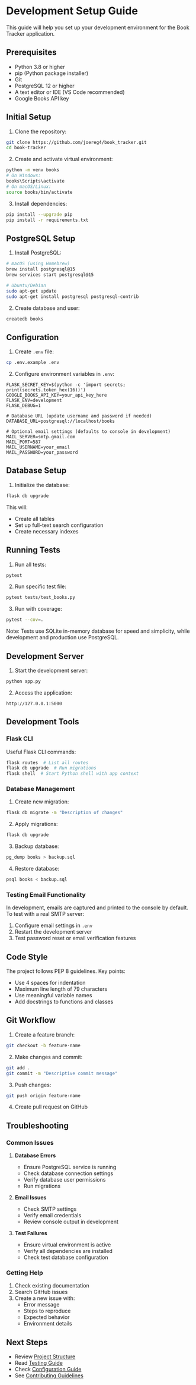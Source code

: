 # Development Setup Guide

This guide will help you set up your development environment for the Book Tracker application.

## Prerequisites

- Python 3.8 or higher
- pip (Python package installer)
- Git
- PostgreSQL 12 or higher
- A text editor or IDE (VS Code recommended)
- Google Books API key

## Initial Setup

1. Clone the repository:
```bash
git clone https://github.com/joereg4/book_tracker.git
cd book-tracker
```

2. Create and activate virtual environment:
```bash
python -m venv books
# On Windows:
books\Scripts\activate
# On macOS/Linux:
source books/bin/activate
```

3. Install dependencies:
```bash
pip install --upgrade pip
pip install -r requirements.txt
```

## PostgreSQL Setup

1. Install PostgreSQL:
```bash
# macOS (using Homebrew)
brew install postgresql@15
brew services start postgresql@15

# Ubuntu/Debian
sudo apt-get update
sudo apt-get install postgresql postgresql-contrib
```

2. Create database and user:
```bash
createdb books
```

## Configuration

1. Create `.env` file:
```bash
cp .env.example .env
```

2. Configure environment variables in `.env`:
```plaintext
FLASK_SECRET_KEY=$(python -c 'import secrets; print(secrets.token_hex(16))')
GOOGLE_BOOKS_API_KEY=your_api_key_here
FLASK_ENV=development
FLASK_DEBUG=1

# Database URL (update username and password if needed)
DATABASE_URL=postgresql://localhost/books

# Optional email settings (defaults to console in development)
MAIL_SERVER=smtp.gmail.com
MAIL_PORT=587
MAIL_USERNAME=your_email
MAIL_PASSWORD=your_password
```

## Database Setup

1. Initialize the database:
```bash
flask db upgrade
```

This will:
- Create all tables
- Set up full-text search configuration
- Create necessary indexes

## Running Tests

1. Run all tests:
```bash
pytest
```

2. Run specific test file:
```bash
pytest tests/test_books.py
```

3. Run with coverage:
```bash
pytest --cov=.
```

Note: Tests use SQLite in-memory database for speed and simplicity, while development and production use PostgreSQL.

## Development Server

1. Start the development server:
```bash
python app.py
```

2. Access the application:
```
http://127.0.0.1:5000
```

## Development Tools

### Flask CLI

Useful Flask CLI commands:
```bash
flask routes  # List all routes
flask db upgrade  # Run migrations
flask shell  # Start Python shell with app context
```

### Database Management

1. Create new migration:
```bash
flask db migrate -m "Description of changes"
```

2. Apply migrations:
```bash
flask db upgrade
```

3. Backup database:
```bash
pg_dump books > backup.sql
```

4. Restore database:
```bash
psql books < backup.sql
```

### Testing Email Functionality

In development, emails are captured and printed to the console by default. To test with a real SMTP server:

1. Configure email settings in `.env`
2. Restart the development server
3. Test password reset or email verification features

## Code Style

The project follows PEP 8 guidelines. Key points:
- Use 4 spaces for indentation
- Maximum line length of 79 characters
- Use meaningful variable names
- Add docstrings to functions and classes

## Git Workflow

1. Create a feature branch:
```bash
git checkout -b feature-name
```

2. Make changes and commit:
```bash
git add .
git commit -m "Descriptive commit message"
```

3. Push changes:
```bash
git push origin feature-name
```

4. Create pull request on GitHub

## Troubleshooting

### Common Issues

1. **Database Errors**
   - Ensure PostgreSQL service is running
   - Check database connection settings
   - Verify database user permissions
   - Run migrations

2. **Email Issues**
   - Check SMTP settings
   - Verify email credentials
   - Review console output in development

3. **Test Failures**
   - Ensure virtual environment is active
   - Verify all dependencies are installed
   - Check test database configuration

### Getting Help

1. Check existing documentation
2. Search GitHub issues
3. Create a new issue with:
   - Error message
   - Steps to reproduce
   - Expected behavior
   - Environment details

## Next Steps

- Review [Project Structure](structure.md)
- Read [Testing Guide](testing.md)
- Check [Configuration Guide](configuration.md)
- See [Contributing Guidelines](../../CONTRIBUTING.md) 